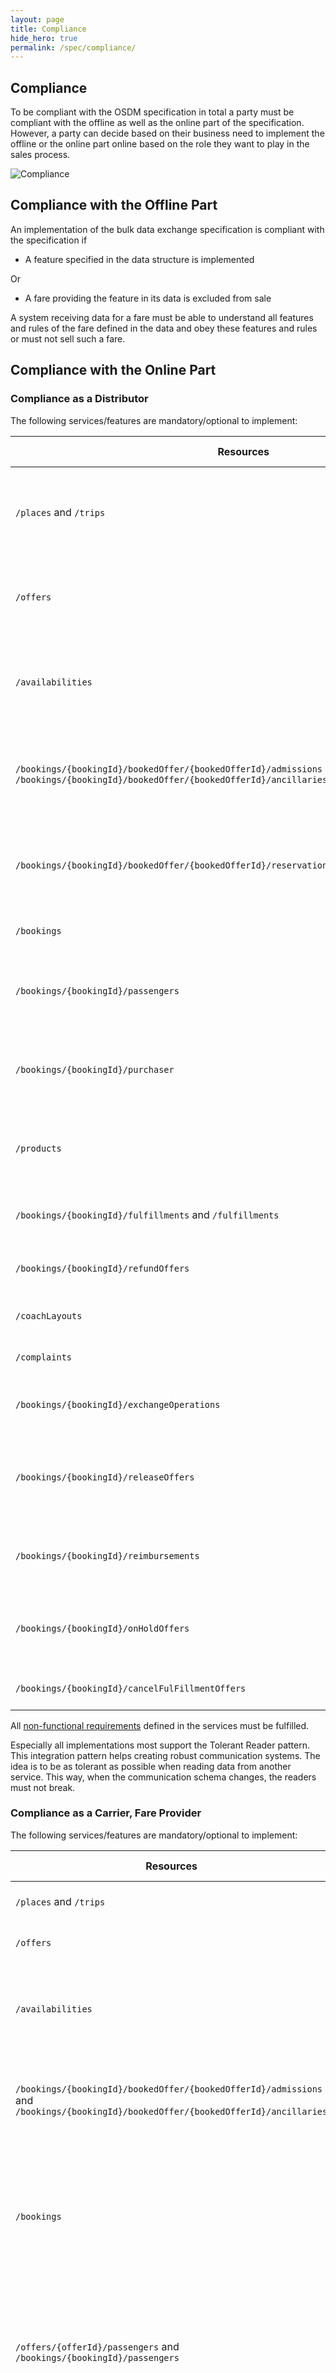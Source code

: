 ```yaml
---
layout: page
title: Compliance
hide_hero: true
permalink: /spec/compliance/
---
```


## Compliance

To be compliant with the OSDM specification in total a party must be compliant
with the offline as well as the online part of the specification. However, a
party can decide based on their business need to implement the offline or the
online part online based on the role they want to play in the sales process.

![Compliance](../images/compliance/compliance.png)

## Compliance with the Offline Part

An implementation of the bulk data exchange specification is compliant with the
specification if

- A feature specified in the data structure is implemented

Or

- A fare providing the feature in its data is excluded from sale

A system receiving data for a fare must be able to understand all features and
rules of the fare defined in the data and obey these features and rules or must
not sell such a fare.

## Compliance with the Online Part

### Compliance as a Distributor

The following services/features are mandatory/optional to implement:

| Resources                                                                                                                          | Description                                                                                       | Need to Support                                                               |
| ---------------------------------------------------------------------------------------------------------------------------------- | ------------------------------------------------------------------------------------------------- | ----------------------------------------------------------------------------- |
| `/places` and `/trips`                                                                                                             | Resources to search for trip and places                                                           | **Optional** for train stations TAP TSI retail code needs to be supported.    |
| `/offers`                                                                                                                          | Resources to get bookable offers                                                                  | **Mandatory** is to provide at least admission offers.                        |
| `/availabilities`                                                                                                                  | Resources to get information on available seats for a booking                                     | _Conditional_; mandatory to be supported in case seat assignment is provided. |
| `/bookings/{bookingId}/bookedOffer/{bookedOfferId}/admissions` and `/bookings/{bookingId}/bookedOffer/{bookedOfferId}/ancillaries` | Resources to manipulate parts of a booking consisting of, e.g., admissions or ancillaries         | **Mandatory**                                                                 |
| `/bookings/{bookingId}/bookedOffer/{bookedOfferId}/reservations`/reservations/{reservationId}`                                     | Resources to manipulate seat assignment                                                           | _Conditional_; mandatory to be supported in case seat assignment is provided. |
| `/bookings`                                                                                                                        | Resources to manipulate bookings                                                                  | **Mandatory**                                                                 |
| `/bookings/{bookingId}/passengers`                                                                                                 | Resources to manipulate passenger information at every stage of the flow                          | **Mandatory**                                                                 |
| `/bookings/{bookingId}/purchaser`                                                                                                  | Resources to manipulate a purchasers information at every stage of the flow                       | **Mandatory**                                                                 |
| `/products`                                                                                                                        | Resources to retrieve products information on one or more products                                | _Optional_                                                                    |
| `/bookings/{bookingId}/fulfillments` and `/fulfillments`                                                                           | Resources to retrieve fulfillments, e.g. tickets                                                  | **Mandatory** is to support A4 PDF tickets.                                   |
| `/bookings/{bookingId}/refundOffers`                                                                                               | Resources to get and accept a refund offer                                                        | **Mandatory** is to support full refund.                                      |
| `/coachLayouts`                                                                                                                    | Resources to get layouts of coaches                                                               | _Optional_                                                                    |
| `/complaints`                                                                                                                      | Resources to manage complaints                                                                    | _Optional_                                                                    |
| `/bookings/{bookingId}/exchangeOperations`                                                                                         | Resources to manage exchange operations                                                           | _Optional_                                                                    |
| `/bookings/{bookingId}/releaseOffers`                                                                                              | Resources to get and accept a release offer to return a ticket as a preliminary step for a refund | _Optional_                                                                    |
| `/bookings/{bookingId}/reimbursements`                                                                                             | Resources to manage reimbursements of unused tickets                                              | _Optional_                                                                    |
| `/bookings/{bookingId}/onHoldOffers`                                                                                               | Resources to manage on hold offers (extensions of the booking time limit)                         | _Optional_                                                                    |
| `/bookings/{bookingId}/cancelFulFillmentOffers`                                                                                    | Resources to cancel a fulfillment                                                                 | _Optional_                                                                    |

All [non-functional requirements](../non-functional-requirements) defined in the
services must be fulfilled.

Especially all implementations most support the Tolerant Reader pattern. This
integration pattern helps creating robust communication systems. The idea is to
be as tolerant as possible when reading data from another service. This way,
when the communication schema changes, the readers must not break.

### Compliance as a Carrier, Fare Provider

The following services/features are mandatory/optional to implement:

| Resources                                                                                                                          | Description                                                                                       | Need to Support                                                                                                                 |
| ---------------------------------------------------------------------------------------------------------------------------------- | ------------------------------------------------------------------------------------------------- | ------------------------------------------------------------------------------------------------------------------------------- |
| `/places` and `/trips`                                                                                                             | Resources to search for trip and places                                                           | _Optional_                                                                                                                      |
| `/offers`                                                                                                                          | Resources to get bookable offers                                                                  | **Mandatory**                                                                                                                   |
| `/availabilities`                                                                                                                  | Resources to get information on available seats for a booking                                     | _Conditional_; mandatory to be supported in case seat assignment is provided.                                                   |
| `/bookings/{bookingId}/bookedOffer/{bookedOfferId}/admissions` and `/bookings/{bookingId}/bookedOffer/{bookedOfferId}/ancillaries` | Resources to manipulate parts of a booking consisting of, e.g., admissions or ancillaries         | **Mandatory**                                                                                                                   |
| `/bookings`                                                                                                                        | Resources to manipulate bookings                                                                  | **Mandatory** is to support bookings consisting of fares except in the special case of direct sale fare offers                  |
| `/offers/{offerId}/passengers` and `/bookings/{bookingId}/passengers`                                                              | Resources to manipulate passenger information at every stage of the flow                          | _Conditional_, mandatory to be supported in case personal data are required by the fare provider                                |
| `/bookings/{bookingId}/fulfillments` and `fulfillments`                                                                            | Resources to retrieve fulfillments, e.g. tickets                                                  | _Conditional_, mandatory to be supported in case fulfillment items need to be provided                                          |
| `/bookings/{bookingId}/refundOffers`                                                                                               | Resources to get and accept a refund offer                                                        | **Mandatory** is to support for full refund, partial refund is optional. Not required in the special case of direct sale offers |
| `/bookings/{bookingId}/exchangeOffers`                                                                                             | Resources to get and accept an exchange offer                                                     | _Optional_                                                                                                                      |
| `/coachLayouts` and `/coachLayouts/{layoutId}`                                                                                     | Resources to get layouts of coaches                                                               | _Optional_                                                                                                                      |
| `/complaints`                                                                                                                      | Resources manage complaints                                                                       | _Optional_                                                                                                                      |
| `/bookings/{bookingId}/exchangeOperations`                                                                                         | Resources to manage exchange operations                                                           | _Optional_                                                                                                                      |
| `/bookings/{bookingId}/releaseOffers`                                                                                              | Resources to get and accept a release offer to return a ticket as a preliminary step for a refund | _Optional_                                                                                                                      |
| `/bookings/{bookingId}/reimbursements`                                                                                             | Resources to manage reimbursements of unused tickets                                              | _Optional_                                                                                                                      |
| `/bookings/{bookingId}/onHoldOffers`                                                                                               | Resources to manage on hold offers (extensions of the booking time limit)                         | _Optional_                                                                                                                      |
| `/bookings/{bookingId}/cancelFulFillmentOffers`                                                                                    | Resources to cancel a fulfillment                                                                 | _Optional_                                                                                                                      |

All [non-functional requirements](../non-functional-requirements) defined in the
services must be fulfilled.

On a technical level the implementation must support the Tolerant Reader
pattern. This integration pattern helps creating robust communication systems.
The idea is to be as tolerant as possible when reading data from another
service. This way, when the communication schema changes, the readers must not
break.

An implementation of specification is compliant with the specification if for a
given version

- A feature specified in the data structure is implemented

Or

- A fare providing the feature in its data is excluded from sale

A system receiving data for a fare must be able to understand all features and
rules of the fare defined in the data and obey these features and rules or must
not sell such a fare.
